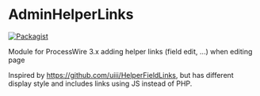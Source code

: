 # AdminHelperLinks

[![Packagist](https://img.shields.io/packagist/v/uiii/admin-helper-links.svg)](https://packagist.org/packages/uiii/admin-helper-links)

Module for ProcessWire 3.x adding helper links (field edit, ...) when editing page

Inspired by https://github.com/uiii/HelperFieldLinks, but has different display style and includes links using JS instead of PHP.
